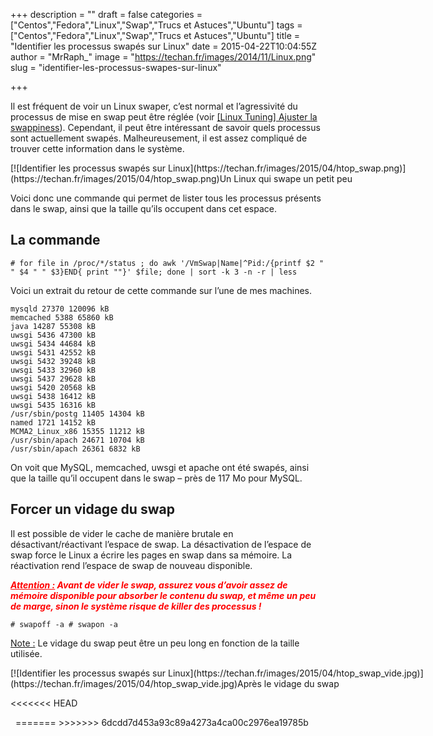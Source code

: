 +++
description = ""
draft = false
categories = ["Centos","Fedora","Linux","Swap","Trucs et Astuces","Ubuntu"]
tags = ["Centos","Fedora","Linux","Swap","Trucs et Astuces","Ubuntu"]
title = "Identifier les processus swapés sur Linux"
date = 2015-04-22T10:04:55Z
author = "MrRaph_"
image = "https://techan.fr/images/2014/11/Linux.png"
slug = "identifier-les-processus-swapes-sur-linux"

+++


Il est fréquent de voir un Linux swaper, c’est normal et l’agressivité du processus de mise en swap peut être réglée (voir [[Linux Tuning] Ajuster la swappiness](https://techan.fr/linux-tuning-ajuster-la-swappiness/)). Cependant, il peut être intéressant de savoir quels processus sont actuellement swapés. Malheureusement, il est assez compliqué de trouver cette information dans le système.

<div class="wp-caption aligncenter" id="attachment_1222" style="width: 876px">[![Identifier les processus swapés sur Linux](https://techan.fr/images/2015/04/htop_swap.png)](https://techan.fr/images/2015/04/htop_swap.png)Un Linux qui swape un petit peu

</div> 

Voici donc une commande qui permet de lister tous les processus présents dans le swap, ainsi que la taille qu’ils occupent dans cet espace.

 


## La commande

    # for file in /proc/*/status ; do awk '/VmSwap|Name|^Pid:/{printf $2 " " $4 " " $3}END{ print ""}' $file; done | sort -k 3 -n -r | less

 

Voici un extrait du retour de cette commande sur l’une de mes machines.

    mysqld 27370 120096 kB
    memcached 5388 65860 kB
    java 14287 55308 kB
    uwsgi 5436 47300 kB
    uwsgi 5434 44684 kB
    uwsgi 5431 42552 kB
    uwsgi 5432 39248 kB
    uwsgi 5433 32960 kB
    uwsgi 5437 29628 kB
    uwsgi 5420 20568 kB
    uwsgi 5438 16412 kB
    uwsgi 5435 16316 kB
    /usr/sbin/postg 11405 14304 kB
    named 1721 14152 kB
    MCMA2_Linux_x86 15355 11212 kB
    /usr/sbin/apach 24671 10704 kB
    /usr/sbin/apach 26361 6832 kB

On voit que MySQL, memcached, uwsgi et apache ont été swapés, ainsi que la taille qu’il occupent dans le swap – près de 117 Mo pour MySQL.

 


## Forcer un vidage du swap

Il est possible de vider le cache de manière brutale en désactivant/réactivant l’espace de swap. La désactivation de l’espace de swap force le Linux a écrire les pages en swap dans sa mémoire. La  réactivation rend l’espace de swap de nouveau disponible.

 

*<span style="color: #ff0000;">**<span style="text-decoration: underline;">Attention :</span> Avant de vider le swap, assurez vous d’avoir assez de mémoire disponible pour absorber le contenu du swap, et même un peu de marge, sinon le système risque de killer des processus !**</span>*

 

    # swapoff -a # swapon -a

<span style="text-decoration: underline;">Note :</span> Le vidage du swap peut être un peu long en fonction de la taille utilisée.

<div class="wp-caption aligncenter" id="attachment_1225" style="width: 882px">[![Identifier les processus swapés sur Linux](https://techan.fr/images/2015/04/htop_swap_vide.jpg)](https://techan.fr/images/2015/04/htop_swap_vide.jpg)Après le vidage du swap

<<<<<<< HEAD
</div> 
=======
</div> 
>>>>>>> 6dcdd7d453a93c89a4273a4ca00c2976ea19785b
